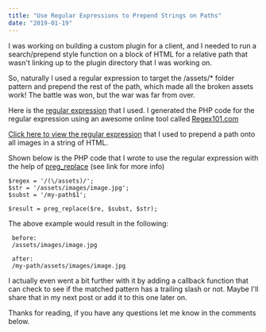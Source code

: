 ```yaml
---
title: "Use Regular Expressions to Prepend Strings on Paths"
date: "2019-01-19"
---
```


I was working on building a custom plugin for a client, and I needed to run a search/prepend style function on a block of HTML for a relative path that wasn't linking up to the plugin directory that I was working on.

So, naturally I used a regular expression to target the /assets/\* folder pattern and prepend the rest of the path, which made all the broken assets work! The battle was won, but the war was far from over.  
  
Here is the [regular expression](https://regex101.com/r/LBirPz/2) that I used. I generated the PHP code for the regular expression using an awesome online tool called [Regex101.com](https://regex101.com/)

[Click here to view the regular expression](https://regex101.com/r/LBirPz/2) that I used to prepend a path onto all images in a string of HTML.

Shown below is the PHP code that I wrote to use the regular expression with the help of [preg\_replace](http://php.net/manual/en/function.preg-replace.php) (see link for more info)

```
$regex = '/(\/assets)/';
$str = '/assets/images/image.jpg';
$subst = '/my-path$1';

$result = preg_replace($re, $subst, $str);
```

The above example would result in the following:

```
 before:
 /assets/images/image.jpg

 after:
 /my-path/assets/images/image.jpg
```

I actually even went a bit further with it by adding a callback function that can check to see if the matched pattern has a trailing slash or not. Maybe I'll share that in my next post or add it to this one later on.

Thanks for reading, if you have any questions let me know in the comments below.
